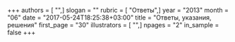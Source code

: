 +++
authors = [ "",]
slogan = ""
rubric = [ "Ответы",]
year = "2013"
month = "06"
date = "2017-05-24T18:25:38+03:00"
title = "Ответы, указания, решения"
first_page = "30"
illustrators = [ "",]
npages = "2"
in_sample = false
+++
